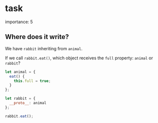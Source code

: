 # task

importance: 5

## Where does it write?

We have `rabbit` inheriting from `animal`.

If we call `rabbit.eat()`, which object receives the `full` property: `animal` or `rabbit`?

```javascript
let animal = {
  eat() {
    this.full = true;
  }
};

let rabbit = {
  __proto__: animal
};

rabbit.eat();
```

